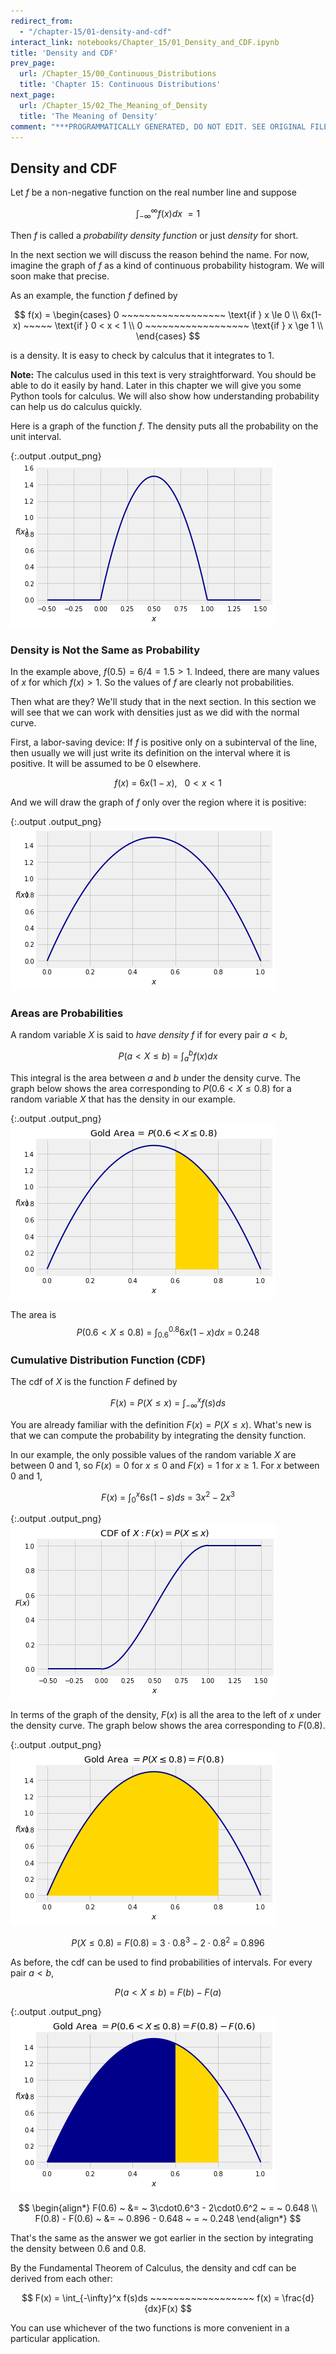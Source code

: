 ```yaml
---
redirect_from:
  - "/chapter-15/01-density-and-cdf"
interact_link: notebooks/Chapter_15/01_Density_and_CDF.ipynb
title: 'Density and CDF'
prev_page:
  url: /Chapter_15/00_Continuous_Distributions
  title: 'Chapter 15: Continuous Distributions'
next_page:
  url: /Chapter_15/02_The_Meaning_of_Density
  title: 'The Meaning of Density'
comment: "***PROGRAMMATICALLY GENERATED, DO NOT EDIT. SEE ORIGINAL FILES IN /notebooks***"
---
```


## Density and CDF

Let $f$ be a non-negative function on the real number line and suppose 

$$
\int_{-\infty}^\infty f(x)dx ~ = 1
$$

Then $f$ is called a *probability density function* or just *density* for short.

In the next section we will discuss the reason behind the name. For now, imagine the graph of $f$ as a kind of continuous probability histogram. We will soon make that precise.

As an example, the function $f$ defined by

$$
f(x) = 
\begin{cases}
0 ~~~~~~~~~~~~~~~~~~ \text{if } x \le 0 \\
6x(1-x) ~~~~~ \text{if } 0 < x < 1 \\
0 ~~~~~~~~~~~~~~~~~~ \text{if } x \ge 1 \\
\end{cases}
$$

is a density. It is easy to check by calculus that it integrates to 1. 

**Note:** The calculus used in this text is very straightforward. You should be able to do it easily by hand. Later in this chapter we will give you some Python tools for calculus. We will also show how understanding probability can help us do calculus quickly.

Here is a graph of the function $f$. The density puts all the probability on the unit interval.





{:.output .output_png}
![png](../images/Chapter_15/01_Density_and_CDF_2_0.png)



### Density is Not the Same as Probability
In the example above, $f(0.5) = 6/4 = 1.5 > 1$. Indeed, there are many values of $x$ for which $f(x) > 1$. So the values of $f$ are clearly not probabilities.

Then what are they? We'll study that in the next section. In this section we will see that we can work with densities just as we did with the normal curve.

First, a labor-saving device: If $f$ is positive only on a subinterval of the line, then usually we will just write its definition on the interval where it is positive. It will be assumed to be 0 elsewhere.

$$
f(x) ~ = ~ 6x(1-x), ~~~ 0 < x < 1
$$

And we will draw the graph of $f$ only over the region where it is positive:





{:.output .output_png}
![png](../images/Chapter_15/01_Density_and_CDF_4_0.png)



### Areas are Probabilities
A random variable $X$ is said to *have density $f$* if for every pair $a < b$,

$$
P(a < X \le b) ~ = ~ \int_a^b f(x)dx
$$

This integral is the area between $a$ and $b$ under the density curve. The graph below shows the area corresponding to $P(0.6 < X \le 0.8)$ for a random variable $X$ that has the density in our example.





{:.output .output_png}
![png](../images/Chapter_15/01_Density_and_CDF_6_0.png)



The area is
$$
P(0.6 < X \le 0.8) ~ = ~ \int_{0.6}^{0.8} 6x(1-x)dx ~ = ~ 0.248
$$

### Cumulative Distribution Function (CDF)
The cdf of $X$ is the function $F$ defined by

$$
F(x) ~ = ~ P(X \le x) ~ = ~ \int_{-\infty}^x f(s)ds
$$

You are already familiar with the definition $F(x) = P(X \le x)$. What's new is that we can compute the probability by integrating the density function.

In our example, the only possible values of the random variable $X$ are between 0 and 1, so $F(x) = 0$ for $x \le 0$ and $F(x) = 1$ for $x \ge 1$.
For $x$ between 0 and 1,

$$
F(x) ~ = ~ \int_0^x 6s(1-s)ds ~ = ~ 3x^2 - 2x^3
$$





{:.output .output_png}
![png](../images/Chapter_15/01_Density_and_CDF_9_0.png)



In terms of the graph of the density, $F(x)$ is all the area to the left of $x$ under the density curve. The graph below shows the area corresponding to $F(0.8)$.





{:.output .output_png}
![png](../images/Chapter_15/01_Density_and_CDF_11_0.png)



$$
P(X \le 0.8) ~ = ~  F(0.8) ~ = ~ 3\cdot0.8^3 - 2\cdot0.8^2 ~ = ~ 0.896
$$

As before, the cdf can be used to find probabilities of intervals. For every pair $a < b$,

$$
P(a < X \le b) ~ = ~ F(b) - F(a) 
$$





{:.output .output_png}
![png](../images/Chapter_15/01_Density_and_CDF_14_0.png)



$$
\begin{align*}
F(0.6) ~ &= ~ 3\cdot0.6^3 - 2\cdot0.6^2 ~ = ~ 0.648 \\
F(0.8) - F(0.6) ~ &= ~ 0.896 - 0.648 ~ = ~ 0.248
\end{align*}
$$

That's the same as the answer we got earlier in the section by integrating the density between 0.6 and 0.8.

By the Fundamental Theorem of Calculus, the density and cdf can be derived from each other:

$$
F(x) = \int_{-\infty}^x f(s)ds ~~~~~~~~~~~~~~~~~~ f(x) = \frac{d}{dx}F(x)
$$

You can use whichever of the two functions is more convenient in a particular application.
